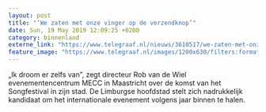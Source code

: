 ```yaml
---
layout: post
title: "’We zaten met onze vinger op de verzendknop’"
date: Sun, 19 May 2019 12:09:25 +0200
category: binnenland
externe_link: "https://www.telegraaf.nl/nieuws/3610517/we-zaten-met-onze-vinger-op-de-verzendknop"
feature_image: "https://www.telegraaf.nl/images/1200x630/filters:format(jpeg):quality(80)/cdn-kiosk-api.telegraaf.nl/fe19e23e-7a34-11e9-8488-0218eaf05005.jpg"
---
```


<p class="intro">„Ik droom er zelfs van”, zegt directeur Rob van de Wiel evenementencentrum MECC in Maastricht over de komst van het Songfestival in zijn stad. De Limburgse hoofdstad stelt zich nadrukkelijk kandidaat om het internationale evenement volgens jaar binnen te halen.</p>
